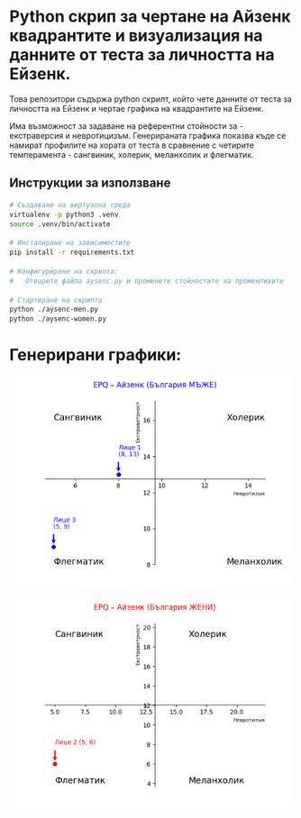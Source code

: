 # Python скрип за чертане на Айзенк квадрантите и визуализация на данните от теста за личността на Ейзенк.

Това репозитори съдържа python скрипт, който чете данните от теста за личността на Ейзенк и чертае графика на квадрантите на Ейзенк.

Има възможност за задаване на референтни стойности за - екстраверсия и невротицизъм. Генерираната графика показва къде се намират профилите на хората от теста в сравнение с четирите темперамента - сангвиник, холерик, меланхолик и флегматик.

## Инструкции за използване
```bash
# Създаване на виртуална среда
virtualenv -p python3 .venv
source .venv/bin/activate

# Инсталиране на зависимостите
pip install -r requirements.txt

# Конфигуриране на скрипта:
#   Отворете файла aysenc.py и променете стойностите на променливите

# Стартиране на скрипта
python ./aysenc-men.py
python ./aysenc-women.py
```

# Генерирани графики:
![](./chart-men.png)

![](./chart-women.png)